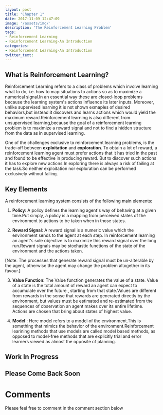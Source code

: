```yaml
---
layout: post
title: "Chapter 1"
date: 2017-11-09 12:47:09
image: '/assets/img/'
description: 'The Reinforcement Learning Problem'
tags:
- Reinforcement Learning
- Reinforcement Learning-An Introduction 
categories:
- Reinforcement Learning-An Introduction 
twitter_text:
---
```

## What is Reinforcement Learning?

Reinforcement Learning refers to a class of problems which involve learning what to do, i.e. how to map situations to actions so as to maximize a numerical signal.In an essential way these are closed-loop problems because the learning system's actions influence its later inputs. Moreover, unlike supervised learning it is not shown exmaples of desired behaviors,but instead it discovers and learns actions which would yield the maximum reward.Reinforcement learning is also different from unsupervised learning,because the goal of a reinforcement learning problem is to maximize a reward signal and not to find a hidden structure from the data as in supervised learning.

One of the challenges exclusive to reinforcement learning problems, is the trade-off between **exploitation** and **exploration**.
To obtain a lot of reward, a reinforcement learning agent must prefer actions that it has tried in the past and found to be effective in producing reward. But to discover such actions it has to explore new actions.In exploring there is always a risk of failing at the task.So neither exploitation nor exploration can be performed exclusively without failing.

## Key Elements
A reinforcement learning system consists of the following main elements:
1. **Policy**: A policy defines the learning agent's way of behaving at a given time.Put simply, a policy is a mapping from perceived states of the environment to actions to be taken when in those states.

2. **Reward Signal**: A reward signal is a numeric value which the environment sends to the agent at each step.
In reinforcement learning an agent's sole objective is to maximize this reward signal over the long run.Reward signals may be stochastic functions of the state of the environment and the actions taken.

[Note: The processes that generate reward signal must be un-alterable by the agent, otherwise the agent may change the problem altogether in its favour.]

3. **Value Function**: The Value function generates the value of a state. Value of a state is the total amount of reward an agent can expect to accumulate over the future , starting from that state.Values are different from rewards in the sense that rewards are generated directly by the environment, but values must be estimated and re-estimated from the sequences of observation an agent makes over its entire lifetime. Actions are chosen that bring about states of highest value.

4. **Model** : Here model refers to a model of the environment.This is something that mimics the behavior of the environment.Reinforcement learining methods that use models are called model based methods, as opposed to model-free methods that are explicitly trial and error learners viewed as almost the opposite of planning.

## Work In Progress
## Please Come Back Soon

# Comments

Please feel free to comment in the comment section below